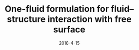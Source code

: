 ---
title: "One-fluid formulation for fluid–structure interaction with free surface"
collection: publications
permalink: /publication/2018-02-paper-number-5
date: 2018-4-15
venue: 'International Journal for Numerical Methods in Fluids'
paperurl: 'https://doi.org/10.1016/j.cma.2017.12.016'
citation: 'Yang, L., 2018. One-fluid formulation for fluid–structure interaction with free surface. Computer Methods in Applied Mechanics and Engineering, 332, pp.102-135.'
---